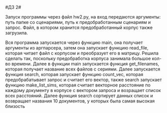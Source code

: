#ДЗ 2#

Запуск программы через файл hw2.py, на вход передаются аргументы: путь папке со сценариями, путь к предобработанным сценариям и запрос. 
Файл, в котором хранится предобработанный корпус также загрузила.

Вся программа запускается через функцию main, она получает аргументы из аргпарсера, затем она запускает функцию read_file, которая читает файл с корпусом и преобразует его в матрицу. 
Решила сделать так, поскольку предобработка корпуса занимала большое кол-во времени. Далее в функции main запускается функция get_filenames, которая получает название всех файлов с сериями. 
Далее запускается функция search, которая запускает функцию count_vec, которая предобрабатывает запрос и считает его вектор, также search запускает функцию make_list_sims, которая считает векторное расстояние по каждому документу в корпусе с вектором запроса
и возращает список всех расстояний. Далее функция search сортирует данных список и возвращает названия 10 документов, у которых была самая высокая близость